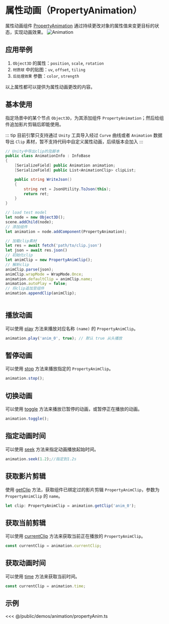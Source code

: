 # 属性动画（PropertyAnimation）

属性动画组件 [PropertyAnimation](/api/classes/PropertyAnimation) 通过持续更改对象的属性值来变更目标的状态，实现动画效果。
![Animation](/images/animation.svg)

## 应用举例
1. `Object3D` 的属性：`position`, `scale`, `rotation`
2. `材质球` 中的贴图：`uv`, `offset`, `tiling`
3. `后处理效果` 参数：`color`, `strength`

以上属性都可以提供为属性动画更改的内容。

## 基本使用
指定场景中的某个节点 `Object3D`，为其添加组件 `PropertyAnimation`；然后给组件追加影片剪辑后即能使用。

::: tip
目前引擎只支持通过 `Unity` 工具导入经过 `Curve` 曲线或者 `Animation` 数据导出 `Clip` 素材，暂不支持代码中自定义属性动画，后续版本会加入
:::

```cs
// Unity中导出clip的及脚本
public class AnimationInfo : InfoBase
{
    [SerializeField] public Animation animation;
    [SerializeField] public List<AnimationClip> clipList;

    public string WriteJson()
    {
        string ret = JsonUtility.ToJson(this);
        return ret;
    }
}

```

```ts
// load test model
let node = new Object3D();
scene.addChild(node);
// 添加组件
let animation = node.addComponent(PropertyAnimation);

// 加载clip素材
let res = await fetch('path/to/clip.json')
let json = await res.json()
// 初始化clip
let animClip = new PropertyAnimClip();
// 解析clip
animClip.parse(json);
animClip.wrapMode = WrapMode.Once;
animation.defaultClip = animClip.name;
animation.autoPlay = false;
// 将clip追加至组件
animation.appendClip(animClip);
    
```

## 播放动画

可以使用 [play](/api/classes/PropertyAnimation#play) 方法来播放对应名称 `(name)` 的 `PropertyAnimClip`。

```ts
animation.play('anim_0', true); // 默认 true 从头播放
```

## 暂停动画

可以使用 [stop](/api/classes/PropertyAnimation#stop) 方法来播放指定的 `PropertyAnimClip`。

```ts
animation.stop();
```

## 切换动画

可以使用 [toggle](/api/classes/PropertyAnimation#toggle) 方法来播放已暂停的动画，或暂停正在播放的动画。

```ts
animation.toggle();
```

## 指定动画时间
可以使用 [seek](/api/classes/PropertyAnimation#seek) 方法来指定动画播放起始时间。

```ts
animation.seek(1.2);//指定到1.2s
```

## 获取影片剪辑

使用 [getClip](/api/classes/PropertyAnimation#getclip) 方法，获取组件已绑定过的影片剪辑 `PropertyAnimClip`，参数为 `PropertyAnimClip` 的 `name`。

```ts
let clip: PropertyAnimClip = animation.getClip('anim_0');
```

## 获取当前剪辑
可以使用 [currentClip](/api/classes/PropertyAnimation#currentclip) 方法来获取当前正在播放的 `PropertyAnimClip`。

```ts
const currentClip = animation.currentClip;
```

## 获取动画时间
可以使用 [time](/api/classes/PropertyAnimation#time) 方法来获取当前时间。

```ts
const currentClip = animation.time;
```

## 示例

<Demo :height="500" src="/demos/animation/propertyAnim.ts"></Demo>

<<< @/public/demos/animation/propertyAnim.ts

